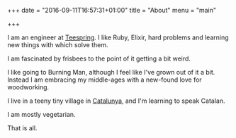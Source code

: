 +++
date = "2016-09-11T16:57:31+01:00"
title = "About"
menu = "main"

+++

I am an engineer at [Teespring](https://teespring.com). I like Ruby, Elixir, hard problems and learning new things with which solve them.

I am fascinated by frisbees to the point of it getting a bit weird.

I like going to Burning Man, although I feel like I've grown out of it a bit. Instead I am embracing my middle-ages with a new-found love for woodworking.

I live in a teeny tiny village in [Catalunya](https://www.google.com/maps/place/08518+Orist%C3%A0,+Barcelona/@41.9332376,2.0584424,17z/data=!3m1!4b1!4m5!3m4!1s0x12a51dd0dec0e009:0xdc76ab2b1f5e82fd!8m2!3d41.9325408!4d2.060086?hl=en), and I'm learning to speak Catalan.

I am mostly vegetarian.

That is all.
